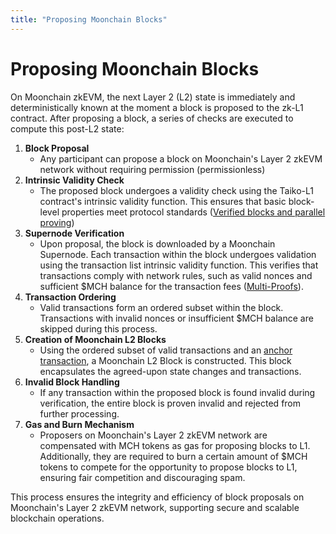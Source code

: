 ```yaml
---
title: "Proposing Moonchain Blocks"
---
```


# Proposing Moonchain Blocks

On Moonchain zkEVM, the next Layer 2 (L2) state is immediately and deterministically known at the moment a block is proposed to the zk-L1 contract.
After proposing a block, a series of checks are executed to compute this post-L2 state:

1. **Block Proposal**
    - Any participant can propose a block on Moonchain's Layer 2 zkEVM network without requiring permission (permissionless)
2. **Intrinsic Validity Check**
    - The proposed block undergoes a validity check using the Taiko-L1 contract's intrinsic validity function.
    This ensures that basic block-level properties meet protocol standards ([Verified blocks and parallel proving](https://docs.taiko.xyz/core-concepts/multi-proofs/#verified-blocks-and-parallel-proving))
3. **Supernode Verification**
    - Upon proposal, the block is downloaded by a Moonchain Supernode. Each transaction within the block undergoes validation using the transaction list intrinsic validity function.
    This verifies that transactions comply with network rules, such as valid nonces and sufficient $MCH balance for the transaction fees ([Multi-Proofs](https://docs.taiko.xyz/core-concepts/multi-proofs/#multi-proofs)).
4. **Transaction Ordering**
    - Valid transactions form an ordered subset within the block. Transactions with invalid nonces or insufficient $MCH balance are skipped during this process.
5. **Creation of Moonchain L2 Blocks**
    - Using the ordered subset of valid transactions and an [anchor transaction](https://docs.taiko.xyz/core-concepts/taiko-nodes/#process-of-proving-a-block), a Moonchain L2 Block is constructed. This block encapsulates the agreed-upon state changes and transactions.
6. **Invalid Block Handling**
    - If any transaction within the proposed block is found invalid during verification, the entire block is proven invalid and rejected from further processing.
7. **Gas and Burn Mechanism**
    - Proposers on Moonchain's Layer 2 zkEVM network are compensated with MCH tokens as gas for proposing blocks to L1. Additionally, they are required to burn a certain amount of $MCH tokens to compete for the opportunity to propose blocks to L1, ensuring fair competition and discouraging spam.

This process ensures the integrity and efficiency of block proposals on Moonchain's Layer 2 zkEVM network, supporting secure and scalable blockchain operations.
